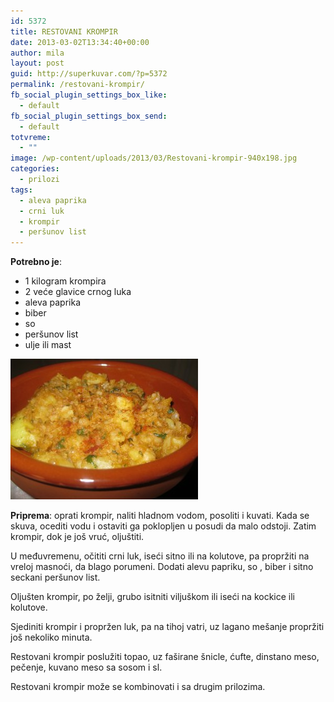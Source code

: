 ```yaml
---
id: 5372
title: RESTOVANI KROMPIR
date: 2013-03-02T13:34:40+00:00
author: mila
layout: post
guid: http://superkuvar.com/?p=5372
permalink: /restovani-krompir/
fb_social_plugin_settings_box_like:
  - default
fb_social_plugin_settings_box_send:
  - default
totvreme:
  - ""
image: /wp-content/uploads/2013/03/Restovani-krompir-940x198.jpg
categories:
  - prilozi
tags:
  - aleva paprika
  - crni luk
  - krompir
  - peršunov list
---
```

**Potrebno je**:

  * 1 kilogram krompira
  * 2 veće glavice crnog luka
  * aleva paprika
  * biber
  * so
  * peršunov list
  * ulje ili mast

<img class="alignnone size-medium wp-image-5373" src="/wp-content/uploads/2013/03/Restovani-krompir-300x225.jpg" alt="Restovani krompir" width="300" height="225" /> 

**Priprema**: oprati krompir, naliti hladnom vodom, posoliti i kuvati. Kada se skuva, ocediti vodu i ostaviti ga poklopljen u posudi da malo odstoji. Zatim krompir, dok je još vruć, oljuštiti.

U međuvremenu, očititi crni luk, iseći sitno ili na kolutove, pa propržiti na vreloj masnoći, da blago porumeni. Dodati alevu papriku, so , biber i sitno seckani peršunov list.

Oljušten krompir, po želji, grubo isitniti viljuškom ili iseći na kockice ili kolutove.

Sjediniti krompir i propržen luk, pa na tihoj vatri, uz lagano mešanje propržiti još nekoliko minuta.

Restovani krompir poslužiti topao, uz faširane šnicle, ćufte, dinstano meso, pečenje, kuvano meso sa sosom i sl.

Restovani krompir može se kombinovati i sa drugim prilozima.